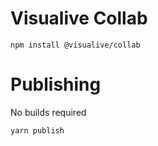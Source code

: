 # Visualive Collab

`npm install @visualive/collab`



# Publishing

No builds required

`
  yarn publish
`
